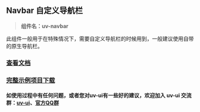 ## Navbar 自定义导航栏

> **组件名：uv-navbar**

此组件一般用于在特殊情况下，需要自定义导航栏的时候用到，一般建议使用自带的原生导航栏。

### <a href="https://www.uvui.cn/components/navbar.html" target="_blank">查看文档</a>

### [完整示例项目下载](https://ext.dcloud.net.cn/plugin?name=uv-ui)

#### 如使用过程中有任何问题，或者您对uv-ui有一些好的建议，欢迎加入 uv-ui 交流群：<a href="https://ext.dcloud.net.cn/plugin?id=12287" target="_blank">uv-ui</a>、<a href="https://www.uvui.cn/components/addQQGroup.html" target="_blank">官方QQ群</a>
